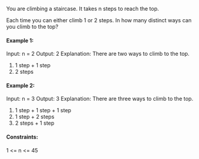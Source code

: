 You are climbing a staircase. It takes n steps to reach the top.

Each time you can either climb 1 or 2 steps. In how many distinct ways can you climb to the top?

 

#### Example 1:

Input: n = 2
Output: 2
Explanation: There are two ways to climb to the top.
1. 1 step + 1 step
2. 2 steps

#### Example 2:

Input: n = 3
Output: 3
Explanation: There are three ways to climb to the top.
1. 1 step + 1 step + 1 step
2. 1 step + 2 steps
3. 2 steps + 1 step
 

#### Constraints:

1 <= n <= 45